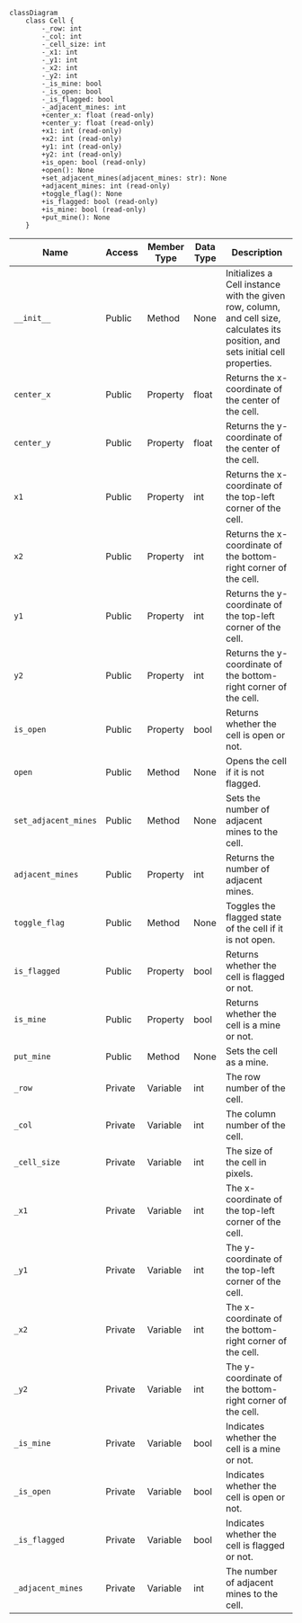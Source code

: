 ```mermaid
classDiagram
    class Cell {
        -_row: int
        -_col: int
        -_cell_size: int
        -_x1: int
        -_y1: int
        -_x2: int
        -_y2: int
        -_is_mine: bool
        -_is_open: bool
        -_is_flagged: bool
        -_adjacent_mines: int
        +center_x: float (read-only)
        +center_y: float (read-only)
        +x1: int (read-only)
        +x2: int (read-only)
        +y1: int (read-only)
        +y2: int (read-only)
        +is_open: bool (read-only)
        +open(): None
        +set_adjacent_mines(adjacent_mines: str): None
        +adjacent_mines: int (read-only)
        +toggle_flag(): None
        +is_flagged: bool (read-only)
        +is_mine: bool (read-only)
        +put_mine(): None
    }
```


| Name             | Access | Member Type   | Data Type | Description                                                                                                                                      |
|------------------|--------|--------------|-----------|--------------------------------------------------------------------------------------------------------------------------------------------------|
| `__init__`       | Public | Method       | None      | Initializes a Cell instance with the given row, column, and cell size, calculates its position, and sets initial cell properties.                |
| `center_x`       | Public | Property     | float     | Returns the x-coordinate of the center of the cell.                                                                                              |
| `center_y`       | Public | Property     | float     | Returns the y-coordinate of the center of the cell.                                                                                              |
| `x1`             | Public | Property     | int       | Returns the x-coordinate of the top-left corner of the cell.                                                                                     |
| `x2`             | Public | Property     | int       | Returns the x-coordinate of the bottom-right corner of the cell.                                                                                 |
| `y1`             | Public | Property     | int       | Returns the y-coordinate of the top-left corner of the cell.                                                                                     |
| `y2`             | Public | Property     | int       | Returns the y-coordinate of the bottom-right corner of the cell.                                                                                 |
| `is_open`        | Public | Property     | bool      | Returns whether the cell is open or not.                                                                                                         |
| `open`           | Public | Method       | None      | Opens the cell if it is not flagged.                                                                                                             |
| `set_adjacent_mines` | Public | Method   | None      | Sets the number of adjacent mines to the cell.                                                                                                   |
| `adjacent_mines` | Public | Property     | int       | Returns the number of adjacent mines.                                                                                                            |
| `toggle_flag`    | Public | Method       | None      | Toggles the flagged state of the cell if it is not open.                                                                                         |
| `is_flagged`     | Public | Property     | bool      | Returns whether the cell is flagged or not.                                                                                                      |
| `is_mine`        | Public | Property     | bool      | Returns whether the cell is a mine or not.                                                                                                       |
| `put_mine`       | Public | Method       | None      | Sets the cell as a mine.                                                                                                                         |
| `_row`           | Private| Variable     | int       | The row number of the cell.                                                                                                                      |
| `_col`           | Private| Variable     | int       | The column number of the cell.                                                                                                                   |
| `_cell_size`     | Private| Variable     | int       | The size of the cell in pixels.                                                                                                                  |
| `_x1`            | Private| Variable     | int       | The x-coordinate of the top-left corner of the cell.                                                                                             |
| `_y1`            | Private| Variable     | int       | The y-coordinate of the top-left corner of the cell.                                                                                             |
| `_x2`            | Private| Variable     | int       | The x-coordinate of the bottom-right corner of the cell.                                                                                         |
| `_y2`            | Private| Variable     | int       | The y-coordinate of the bottom-right corner of the cell.                                                                                         |
| `_is_mine`       | Private| Variable     | bool      | Indicates whether the cell is a mine or not.                                                                                                     |
| `_is_open`       | Private| Variable     | bool      | Indicates whether the cell is open or not.                                                                                                       |
| `_is_flagged`    | Private| Variable     | bool      | Indicates whether the cell is flagged or not.                                                                                                    |
| `_adjacent_mines`| Private| Variable     | int       | The number of adjacent mines to the cell.|
